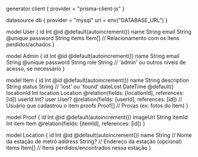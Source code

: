 generator client {
  provider = "prisma-client-js"
}

datasource db {
  provider = "mysql"
  url      = env("DATABASE_URL")
}

model User {
  id        Int      @id @default(autoincrement())
  name      String
  email     String   @unique
  password  String
  items     Item[]   // Relacionamento com os itens perdidos/achados
}

model Admin {
  id        Int      @id @default(autoincrement())
  name      String
  email     String   @unique
  password  String
  role      String   // 'admin' ou outros níveis de acesso, se necessário
}

model Item {
  id          Int      @id @default(autoincrement())
  name        String
  description String
  status      String   // 'lost' ou 'found'
  dateLost    DateTime @default()
  locationId  Int
  location    Location @relation(fields: [locationId], references: [id])
  userId      Int?
  user        User?    @relation(fields: [userId], references: [id])  // Usuário que cadastrou o item
  proofs      Proof[]  // Provas (ex: fotos do item)
}

model Proof {
  id       Int      @id @default(autoincrement())
  imageUrl String
  itemId   Int
  item     Item     @relation(fields: [itemId], references: [id])
}

model Location {
  id       Int      @id @default(autoincrement())
  name     String   // Nome da estação de metrô
  address  String?  // Endereço da estação (opcional)
  items    Item[]   // Itens perdidos/encontrados nessa estação
}
